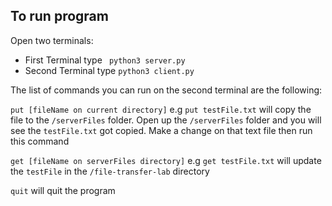 ## To run program

Open two terminals:
- First Terminal type ` python3 server.py`
- Second Terminal type `python3 client.py`

The list of commands you can run on the second terminal are the following:

`put [fileName on current directory]` e.g  `put testFile.txt`
will copy the file to the `/serverFiles` folder.
Open up the `/serverFiles` folder and you will see the `testFile.txt` got copied.
Make a change on that text file then run this command 

`get [fileName on serverFiles directory]` e.g `get testFile.txt`
will update the `testFile` in the `/file-transfer-lab` directory

`quit` will quit the program



